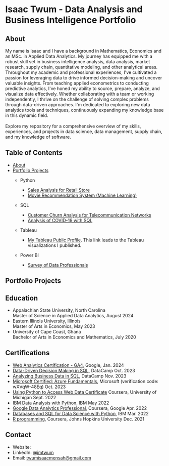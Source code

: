 # Isaac Twum - Data Analysis and Business Intelligence Portfolio

## About
My name is Isaac and I have a background in Mathematics, Economics and an MSc. in Applied Data Analytics. My journey has equipped me with a robust skill set in business intelligence analysis, data analysis, market research, supply chain, quantitative modeling, and other analytical areas. Throughout my academic and professional experiences, I've cultivated a passion for leveraging data to drive informed decision-making and uncover valuable insights. From teaching applied econometrics to conducting predictive analytics, I've honed my ability to source, prepare, analyze, and visualize data effectively. Whether collaborating with a team or working independently, I thrive on the challenge of solving complex problems through data-driven approaches. I'm dedicated to exploring new data analytics tools and techniques, continuously expanding my knowledge base in this dynamic field.
<br >
<br >
Explore my repository for a comprehensive overview of my skills, experiences, and projects in data science, data management, supply chain, and my knowledge of software.

## Table of Contents
- [About](https://github.com/isaacmensahtwum/DATA-ANALYSIS-PORTFOLIO/edit/main/README.md#about)
- [Portfolio Projects](https://github.com/isaacmensahtwum/DATA-ANALYSIS-PORTFOLIO/edit/main/README.md#portfolio-projects)
    - Python
        - [Sales Analysis for Retail Store](https://github.com/isaacmensahtwum/Data-Analysis-with-Python/blob/b8e858a11f1dbecaf1543cd31191dbf20dca71c7/Business%20Metrics%20-%20Sales%20Analysis.ipynb)
        - [Movie Recommendation System (Machine Learning)](https://github.com/isaacmensahtwum/Data-Analysis-with-Python/blob/b8e858a11f1dbecaf1543cd31191dbf20dca71c7/Movie%20Recommendation%20System.ipynb)
          
    - SQL
        - [Customer Churn Analysis for Telecommunication Networks](https://github.com/isaacmensahtwum/Data-Analysis-with-SQL/blob/88f2c590fc918f37ddc50ed3b5270dedf823021d/Customer%20Churn%20SQL%20Query.sql)
        - [Analysis of COVID-19 with SQL](https://github.com/isaacmensahtwum/Data-Analysis-with-SQL/blob/88f2c590fc918f37ddc50ed3b5270dedf823021d/Analysing%20COVID-19%20with%20SQL.sql)
          
    - Tableau
      - [My Tableau Public Profile](https://public.tableau.com/app/profile/isaac.mensah.twum/vizzes). This link leads to the Tableau visualizations I published.
        
    - Power BI
      - [Survey of Data Professionals](https://github.com/isaacmensahtwum/Tableau-and-Power-BI/blob/0f36a2ae637e93c26190139d0f05ef42e76f2b65/Data%20Analysis%20with%20PowerBI.pbix)
      
## Portfolio Projects

## Education
- Appalachian State University, North Carolina <br>
  Master of Science in Applied Data Analytics, August 2024
- Eastern Illinois University, Illinois <br>
  Master of Arts in Economics, May 2023
- University of Cape Coast, Ghana <br>
  Bachelor of Arts in Economics and Mathematics, July 2020
  
## Certifications
- [Web Analytics Certification - GA4](https://skillshop.credential.net/f8ebaff6-7d51-4dc1-af38-b96696dc52d4#gs.5pkzay), Google, Jan. 2024
- [Data-Driven Decision Making in SQL](https://www.datacamp.com/completed/statement-of-accomplishment/course/589044df3fc34ec6c9e933d47871bd54e2d0209a),  DataCamp Oct. 2023
- [Analyzing Business Data in SQL](https://www.datacamp.com/completed/statement-of-accomplishment/course/00fbbadb8223afa88e5d3d69a4ec45bd559001da), DataCamp Nov. 2023
- [Microsoft Certified: Azure Fundamentals](https://www.credly.com/earner/earned/badge/394d8952-078b-47d8-b2a4-8637b6b5d0d6), Microsoft (verification code: wXVqW-48Eq) Oct. 2023
- [Using Python to Access Web Data Certificate](https://www.coursera.org/account/accomplishments/verify/SUHZCAZBGZ4C) Coursera, University of Michigan Sept. 2022
- [IBM Data Analysis with Python](https://www.coursera.org/account/accomplishments/verify/LJJKE8M86ASX), IBM May 2022
- [Google Data Analytics Professional](https://www.coursera.org/account/accomplishments/verify/WBPALMQ97GY2), Coursera, Google Apr. 2022
- [Databases and SQL for Data Science with Python](https://www.coursera.org/account/accomplishments/verify/YMNXGWDT8SUM), IBM Mar. 2022
- [R programming](https://www.coursera.org/account/accomplishments/verify/4J2Z3E2HBUER), Coursera, Johns Hopkins University Dec. 2021

## Contact
  - Website: 
  - LinkedIn: [@imtwum](https://www.linkedin.com/in/imtwum/)
  - Email: twumisaacmensah@gmail.com



